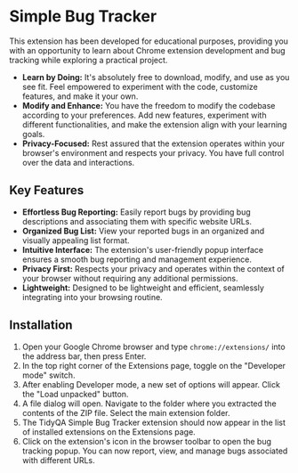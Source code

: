 # Simple Bug Tracker

This extension has been developed for educational purposes, providing you with an opportunity to learn about Chrome extension development and bug tracking while exploring a practical project.

- **Learn by Doing:** It's absolutely free to download, modify, and use as you see fit. Feel empowered to experiment with the code, customize features, and make it your own.
- **Modify and Enhance:** You have the freedom to modify the codebase according to your preferences. Add new features, experiment with different functionalities, and make the extension align with your learning goals.
- **Privacy-Focused:** Rest assured that the extension operates within your browser's environment and respects your privacy. You have full control over the data and interactions.

## Key Features

- **Effortless Bug Reporting:** Easily report bugs by providing bug descriptions and associating them with specific website URLs.
- **Organized Bug List:** View your reported bugs in an organized and visually appealing list format.
- **Intuitive Interface:** The extension's user-friendly popup interface ensures a smooth bug reporting and management experience.
- **Privacy First:** Respects your privacy and operates within the context of your browser without requiring any additional permissions.
- **Lightweight:** Designed to be lightweight and efficient, seamlessly integrating into your browsing routine.

## Installation

1. Open your Google Chrome browser and type `chrome://extensions/` into the address bar, then press Enter.
2. In the top right corner of the Extensions page, toggle on the "Developer mode" switch.
3. After enabling Developer mode, a new set of options will appear. Click the "Load unpacked" button.
4. A file dialog will open. Navigate to the folder where you extracted the contents of the ZIP file. Select the main extension folder.
5. The TidyQA Simple Bug Tracker extension should now appear in the list of installed extensions on the Extensions page.
6. Click on the extension's icon in the browser toolbar to open the bug tracking popup. You can now report, view, and manage bugs associated with different URLs.
